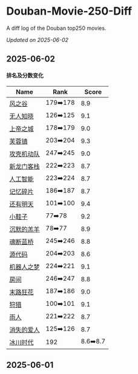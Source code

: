 # Douban-Movie-250-Diff

A diff log of the Douban top250 movies.

*Updated on 2025-06-02*

## 2025-06-02


#### 排名及分数变化

|     Name    |   Rank   |   Score  |
| ---------- | -------- | -------- |
| [风之谷](https://movie.douban.com/subject/1291585) | 179➡️178 | 8.9 |
| [无人知晓](https://movie.douban.com/subject/1292337) | 126➡️125 | 9.1 |
| [上帝之城](https://movie.douban.com/subject/1292208) | 178➡️179 | 9.0 |
| [芙蓉镇](https://movie.douban.com/subject/1297880) | 203➡️204 | 9.3 |
| [攻壳机动队](https://movie.douban.com/subject/1291936) | 247➡️245 | 9.0 |
| [新龙门客栈](https://movie.douban.com/subject/1292287) | 222➡️223 | 8.7 |
| [人工智能](https://movie.douban.com/subject/1302827) | 223➡️224 | 8.7 |
| [记忆碎片](https://movie.douban.com/subject/1304447) | 186➡️187 | 8.7 |
| [还有明天](https://movie.douban.com/subject/36445098) | 101➡️100 | 9.4 |
| [小鞋子](https://movie.douban.com/subject/1303021) | 77➡️78 | 9.2 |
| [沉默的羔羊](https://movie.douban.com/subject/1293544) | 78➡️77 | 8.9 |
| [魂断蓝桥](https://movie.douban.com/subject/1293964) | 245➡️246 | 8.8 |
| [源代码](https://movie.douban.com/subject/3075287) | 204➡️203 | 8.6 |
| [机器人之梦](https://movie.douban.com/subject/35426925) | 224➡️221 | 9.1 |
| [房间](https://movie.douban.com/subject/25724855) | 246➡️247 | 8.8 |
| [末路狂花](https://movie.douban.com/subject/1291992) | 187➡️186 | 9.0 |
| [狩猎](https://movie.douban.com/subject/6985810) | 100➡️101 | 9.1 |
| [雨人](https://movie.douban.com/subject/1291870) | 221➡️222 | 8.7 |
| [消失的爱人](https://movie.douban.com/subject/21318488) | 125➡️126 | 8.7 |
| [冰川时代](https://movie.douban.com/subject/1291578) | 192 | 8.6➡️8.7 |
## 2025-06-01

